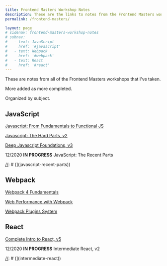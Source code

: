 ```yaml
---
title: Frontend Masters Workshop Notes
description: These are the links to notes from the Frontend Masters workshops I have taken.
permalink: /frontend-masters/

layout: page
# sidenav: frontend-masters-workshop-notes
# subnav:
#   - text: JavaScript
#     href: '#javascript'
#   - text: Webpack
#     href: '#webpack'
#   - text: React
#     href: '#react'
---
```


These are notes from all of the Frontend Masters workshops that I've taken.

More added as more completed.

Organized by subject.

## JavaScript

[Javascript: From Fundamentals to Functional JS](fundamentals-functional-js)

[Javascript: The Hard Parts, v2](hard-parts-js)

[Deep Javascript Foundations, v3](deep-javascript-foundations)

[//]: # ([)

12/2020 **IN PROGRESS** JavaScript: The Recent Parts

[//]: # (](javascript-recent-parts))

## Webpack

[Webpack 4 Fundamentals](webpack-4-fundamentals)

[Web Performance with Webpack](web-performance-webpack)

[Webpack Plugins System](webpack-plugins-system)

## React

[Complete Intro to React, v5](complete-intro-react)

[//]: # ([)

12/2020 **IN PROGRESS** Intermediate React, v2

[//]: # (](intermediate-react))